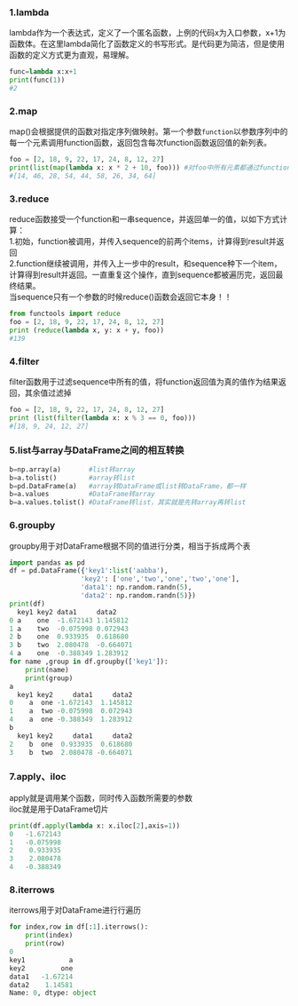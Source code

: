 ### 1.lambda
lambda作为一个表达式，定义了一个匿名函数，上例的代码x为入口参数，x+1为函数体。在这里lambda简化了函数定义的书写形式。是代码更为简洁，但是使用函数的定义方式更为直观，易理解。
```Python
func=lambda x:x+1
print(func(1))
#2
```
### 2.map
map()会根据提供的函数对指定序列做映射。第一个参数`function`以参数序列中的每一个元素调用function函数，返回包含每次function函数返回值的新列表。
```Python
foo = [2, 18, 9, 22, 17, 24, 8, 12, 27]
print(list(map(lambda x: x * 2 + 10, foo))) #对foo中所有元素都通过function函数后获得结果，就是一个映射关系
#[14, 46, 28, 54, 44, 58, 26, 34, 64]
```
### 3.reduce
reduce函数接受一个function和一串sequence，并返回单一的值，以如下方式计算：  
1.初始，function被调用，并传入sequence的前两个items，计算得到result并返回  
2.function继续被调用，并传入上一步中的result，和sequence种下一个item，计算得到result并返回。一直重复这个操作，直到sequence都被遍历完，返回最终结果。  
当sequence只有一个参数的时候reduce()函数会返回它本身！！
```Python
from functools import reduce
foo = [2, 18, 9, 22, 17, 24, 8, 12, 27]
print (reduce(lambda x, y: x + y, foo))
#139
```
### 4.filter
filter函数用于过滤sequence中所有的值，将function返回值为真的值作为结果返回，其余值过滤掉
```Python
foo = [2, 18, 9, 22, 17, 24, 8, 12, 27]
print (list(filter(lambda x: x % 3 == 0, foo)))
#[18, 9, 24, 12, 27]
```
### 5.list与array与DataFrame之间的相互转换
```Python
b=np.array(a)       #list转array
b=a.tolist()        #array转list
b=pd.DataFrame(a)   #array转DataFrame或list转DataFrame，都一样
b=a.values          #DataFrame转array
b=a.values.tolist() #DataFrame转list，其实就是先转array再转list
```
### 6.groupby
groupby用于对DataFrame根据不同的值进行分类，相当于拆成两个表
```Python
import pandas as pd
df = pd.DataFrame({'key1':list('aabba'),
                  'key2': ['one','two','one','two','one'],
                  'data1': np.random.randn(5),
                  'data2': np.random.randn(5)})
print(df)
  key1 key2 data1     data2
0 a    one  -1.672143 1.145812
1 a    two  -0.075998 0.072943
2 b    one  0.933935  0.618680
3 b    two  2.080478  -0.664071
4 a    one  -0.388349 1.283912
for name ,group in df.groupby(['key1']):
    print(name)
    print(group)
a
  key1 key2     data1     data2
0    a  one -1.672143  1.145812
1    a  two -0.075998  0.072943
4    a  one -0.388349  1.283912
b
  key1 key2     data1     data2
2    b  one  0.933935  0.618680
3    b  two  2.080478 -0.664071
```
### 7.apply、iloc
apply就是调用某个函数，同时传入函数所需要的参数  
iloc就是用于DataFrame切片
```Python
print(df.apply(lambda x: x.iloc[2],axis=1))
0   -1.672143
1   -0.075998
2    0.933935
3    2.080478
4   -0.388349
```
### 8.iterrows
iterrows用于对DataFrame进行行遍历
```Python
for index,row in df[:1].iterrows():
    print(index)
    print(row)
0
key1           a
key2         one
data1   -1.67214
data2    1.14581
Name: 0, dtype: object
```
